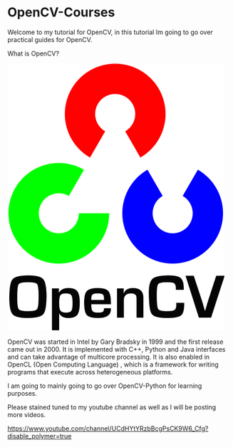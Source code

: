 # OpenCV-Courses

Welcome to my tutorial for OpenCV, in this tutorial Im going to go over practical guides for OpenCV.

What is OpenCV?

![opencv.jpg](OpenCV.png)

OpenCV was started in Intel by Gary Bradsky in 1999 and the first release came out in 2000. It is implemented with C++, Python and Java interfaces and can take advantage of multicore processing. It is also enabled in OpenCL (Open Computing Language) , which is a framework for writing programs that execute across heterogeneous platforms.

I am going to mainly going to go over OpenCV-Python for learning purposes. 

Please stained tuned to my youtube channel as well as I will be posting more videos.

https://www.youtube.com/channel/UCdHYtYRzbBcgPsCK9W6_Cfg?disable_polymer=true

